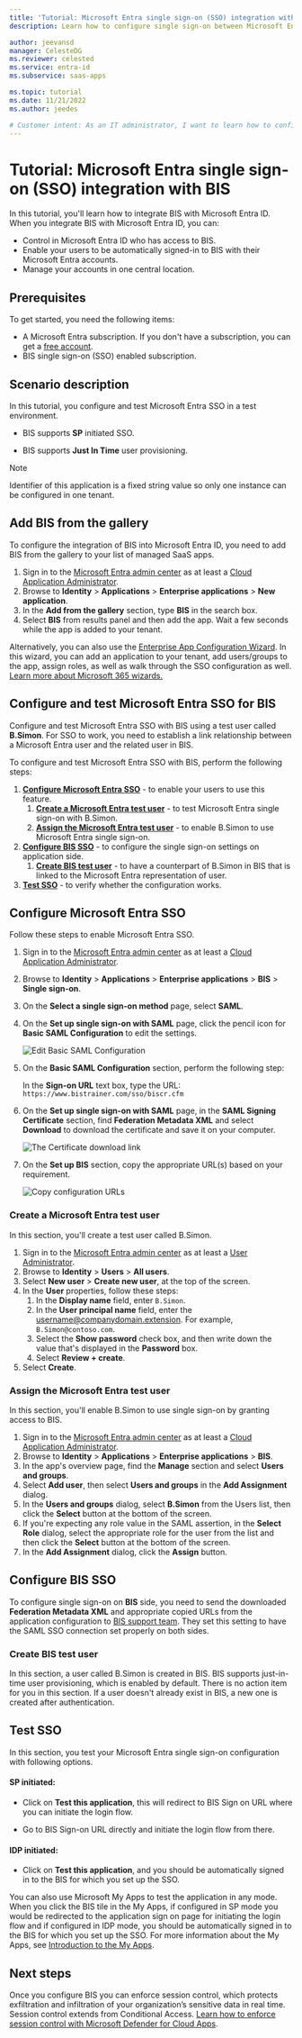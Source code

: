 ```yaml
---
title: 'Tutorial: Microsoft Entra single sign-on (SSO) integration with BIS'
description: Learn how to configure single sign-on between Microsoft Entra ID and BIS.

author: jeevansd
manager: CelesteDG
ms.reviewer: celested
ms.service: entra-id
ms.subservice: saas-apps

ms.topic: tutorial
ms.date: 11/21/2022
ms.author: jeedes

# Customer intent: As an IT administrator, I want to learn how to configure single sign-on between Microsoft Entra ID and BIS so that I can control who has access to BIS, enable automatic sign-in with Microsoft Entra accounts, and manage my accounts in one central location.
---
```


# Tutorial: Microsoft Entra single sign-on (SSO) integration with BIS

In this tutorial, you'll learn how to integrate BIS with Microsoft Entra ID. When you integrate BIS with Microsoft Entra ID, you can:

* Control in Microsoft Entra ID who has access to BIS.
* Enable your users to be automatically signed-in to BIS with their Microsoft Entra accounts.
* Manage your accounts in one central location.

## Prerequisites

To get started, you need the following items:

* A Microsoft Entra subscription. If you don't have a subscription, you can get a [free account](https://azure.microsoft.com/free/).
* BIS single sign-on (SSO) enabled subscription.

## Scenario description

In this tutorial, you configure and test Microsoft Entra SSO in a test environment.

* BIS supports **SP** initiated SSO.

* BIS supports **Just In Time** user provisioning.

> [!NOTE]
> Identifier of this application is a fixed string value so only one instance can be configured in one tenant.

## Add BIS from the gallery

To configure the integration of BIS into Microsoft Entra ID, you need to add BIS from the gallery to your list of managed SaaS apps.

1. Sign in to the [Microsoft Entra admin center](https://entra.microsoft.com) as at least a [Cloud Application Administrator](~/identity/role-based-access-control/permissions-reference.md#cloud-application-administrator).
1. Browse to **Identity** > **Applications** > **Enterprise applications** > **New application**.
1. In the **Add from the gallery** section, type **BIS** in the search box.
1. Select **BIS** from results panel and then add the app. Wait a few seconds while the app is added to your tenant.

 Alternatively, you can also use the [Enterprise App Configuration Wizard](https://portal.office.com/AdminPortal/home?Q=Docs#/azureadappintegration). In this wizard, you can add an application to your tenant, add users/groups to the app, assign roles, as well as walk through the SSO configuration as well. [Learn more about Microsoft 365 wizards.](/microsoft-365/admin/misc/azure-ad-setup-guides)

<a name='configure-and-test-azure-ad-sso-for-bis'></a>

## Configure and test Microsoft Entra SSO for BIS

Configure and test Microsoft Entra SSO with BIS using a test user called **B.Simon**. For SSO to work, you need to establish a link relationship between a Microsoft Entra user and the related user in BIS.

To configure and test Microsoft Entra SSO with BIS, perform the following steps:

1. **[Configure Microsoft Entra SSO](#configure-azure-ad-sso)** - to enable your users to use this feature.
    1. **[Create a Microsoft Entra test user](#create-an-azure-ad-test-user)** - to test Microsoft Entra single sign-on with B.Simon.
    1. **[Assign the Microsoft Entra test user](#assign-the-azure-ad-test-user)** - to enable B.Simon to use Microsoft Entra single sign-on.
1. **[Configure BIS SSO](#configure-bis-sso)** - to configure the single sign-on settings on application side.
    1. **[Create BIS test user](#create-bis-test-user)** - to have a counterpart of B.Simon in BIS that is linked to the Microsoft Entra representation of user.
1. **[Test SSO](#test-sso)** - to verify whether the configuration works.

<a name='configure-azure-ad-sso'></a>

## Configure Microsoft Entra SSO

Follow these steps to enable Microsoft Entra SSO.

1. Sign in to the [Microsoft Entra admin center](https://entra.microsoft.com) as at least a [Cloud Application Administrator](~/identity/role-based-access-control/permissions-reference.md#cloud-application-administrator).
1. Browse to **Identity** > **Applications** > **Enterprise applications** > **BIS** > **Single sign-on**.
1. On the **Select a single sign-on method** page, select **SAML**.
1. On the **Set up single sign-on with SAML** page, click the pencil icon for **Basic SAML Configuration** to edit the settings.

   ![Edit Basic SAML Configuration](common/edit-urls.png)

1. On the **Basic SAML Configuration** section, perform the following step:

    In the **Sign-on URL** text box, type the URL:
    `https://www.bistrainer.com/sso/biscr.cfm`

1. On the **Set up single sign-on with SAML** page, in the **SAML Signing Certificate** section,  find **Federation Metadata XML** and select **Download** to download the certificate and save it on your computer.

	![The Certificate download link](common/metadataxml.png)

1. On the **Set up BIS** section, copy the appropriate URL(s) based on your requirement.

	![Copy configuration URLs](common/copy-configuration-urls.png)

<a name='create-an-azure-ad-test-user'></a>

### Create a Microsoft Entra test user

In this section, you'll create a test user called B.Simon.

1. Sign in to the [Microsoft Entra admin center](https://entra.microsoft.com) as at least a [User Administrator](~/identity/role-based-access-control/permissions-reference.md#user-administrator).
1. Browse to **Identity** > **Users** > **All users**.
1. Select **New user** > **Create new user**, at the top of the screen.
1. In the **User** properties, follow these steps:
   1. In the **Display name** field, enter `B.Simon`.  
   1. In the **User principal name** field, enter the username@companydomain.extension. For example, `B.Simon@contoso.com`.
   1. Select the **Show password** check box, and then write down the value that's displayed in the **Password** box.
   1. Select **Review + create**.
1. Select **Create**.

<a name='assign-the-azure-ad-test-user'></a>

### Assign the Microsoft Entra test user

In this section, you'll enable B.Simon to use single sign-on by granting access to BIS.

1. Sign in to the [Microsoft Entra admin center](https://entra.microsoft.com) as at least a [Cloud Application Administrator](~/identity/role-based-access-control/permissions-reference.md#cloud-application-administrator).
1. Browse to **Identity** > **Applications** > **Enterprise applications** > **BIS**.
1. In the app's overview page, find the **Manage** section and select **Users and groups**.
1. Select **Add user**, then select **Users and groups** in the **Add Assignment** dialog.
1. In the **Users and groups** dialog, select **B.Simon** from the Users list, then click the **Select** button at the bottom of the screen.
1. If you're expecting any role value in the SAML assertion, in the **Select Role** dialog, select the appropriate role for the user from the list and then click the **Select** button at the bottom of the screen.
1. In the **Add Assignment** dialog, click the **Assign** button.

## Configure BIS SSO

To configure single sign-on on **BIS** side, you need to send the downloaded **Federation Metadata XML** and appropriate copied URLs from the application configuration to [BIS support team](mailto:help@bistrainer.com). They set this setting to have the SAML SSO connection set properly on both sides.

### Create BIS test user

In this section, a user called B.Simon is created in BIS. BIS supports just-in-time user provisioning, which is enabled by default. There is no action item for you in this section. If a user doesn't already exist in BIS, a new one is created after authentication.

## Test SSO 

In this section, you test your Microsoft Entra single sign-on configuration with following options. 

#### SP initiated:

* Click on **Test this application**, this will redirect to BIS Sign on URL where you can initiate the login flow.  

* Go to BIS Sign-on URL directly and initiate the login flow from there.

#### IDP initiated:

* Click on **Test this application**, and you should be automatically signed in to the BIS for which you set up the SSO. 

You can also use Microsoft My Apps to test the application in any mode. When you click the BIS tile in the My Apps, if configured in SP mode you would be redirected to the application sign on page for initiating the login flow and if configured in IDP mode, you should be automatically signed in to the BIS for which you set up the SSO. For more information about the My Apps, see [Introduction to the My Apps](https://support.microsoft.com/account-billing/sign-in-and-start-apps-from-the-my-apps-portal-2f3b1bae-0e5a-4a86-a33e-876fbd2a4510).

## Next steps

Once you configure BIS you can enforce session control, which protects exfiltration and infiltration of your organization’s sensitive data in real time. Session control extends from Conditional Access. [Learn how to enforce session control with Microsoft Defender for Cloud Apps](/cloud-app-security/proxy-deployment-aad).
